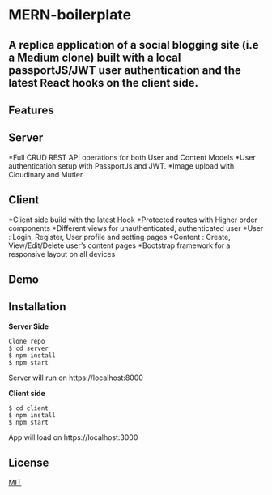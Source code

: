 # MERN-boilerplate

**A replica application of a social blogging site (i.e a Medium clone) built with a local passportJS/JWT user authentication and the latest React hooks on the client side.**
---

## Features
Server
---
*Full CRUD REST API operations for both User and Content Models
*User authentication setup with PassportJs and JWT.
*Image upload with Cloudinary and Mutler

Client
---
*Client side build with the latest Hook
*Protected routes with Higher order components
*Different views for unauthenticated, authenticated user
*User : Login, Register, User profile and setting pages 
*Content : Create, View/Edit/Delete user’s content pages
*Bootstrap framework for a responsive layout on all devices

## Demo

## Installation
**Server Side**
```
Clone repo
$ cd server 
$ npm install 
$ npm start 
```
Server will run on https://localhost:8000

**Client side**
```
$ cd client
$ npm install 
$ npm start
```
App will load on https://localhost:3000

## License
[MIT](https://choosealicense.com/licenses/mit/)



